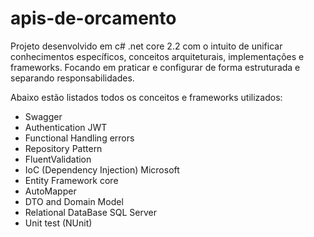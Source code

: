 # apis-de-orcamento

Projeto desenvolvido em c# .net core 2.2 com o intuito de unificar conhecimentos específicos, conceitos arquiteturais, implementações e frameworks. Focando em praticar e configurar de forma estruturada e separando responsabilidades.

Abaixo estão listados todos os conceitos e frameworks utilizados:

* Swagger
* Authentication JWT
* Functional Handling errors
* Repository Pattern
* FluentValidation
* IoC (Dependency Injection) Microsoft
* Entity Framework core
* AutoMapper 
* DTO and Domain Model
* Relational DataBase SQL Server
* Unit test (NUnit)

